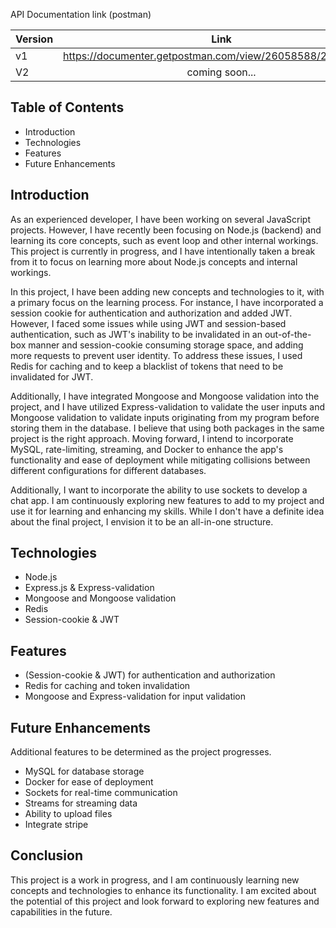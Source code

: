 API Documentation link (postman)

| Version |                            Link                            |
| ------- | :--------------------------------------------------------: |
| v1      | https://documenter.getpostman.com/view/26058588/2s93K1pKet |
| V2      |                       coming soon...                       |

## Table of Contents

- Introduction
- Technologies
- Features
- Future Enhancements

## Introduction

As an experienced developer, I have been working on several JavaScript projects. However, I have recently been focusing on Node.js (backend) and learning its core concepts, such as event loop and other internal workings. This project is currently in progress, and I have intentionally taken a break from it to focus on learning more about Node.js concepts and internal workings.

In this project, I have been adding new concepts and technologies to it, with a primary focus on the learning process. For instance, I have incorporated a session cookie for authentication and authorization and added JWT. However, I faced some issues while using JWT and session-based authentication, such as JWT's inability to be invalidated in an out-of-the-box manner and session-cookie consuming storage space, and adding more requests to prevent user identity. To address these issues, I used Redis for caching and to keep a blacklist of tokens that need to be invalidated for JWT.

Additionally, I have integrated Mongoose and Mongoose validation into the project, and I have utilized Express-validation to validate the user inputs and Mongoose validation to validate inputs originating from my program before storing them in the database. I believe that using both packages in the same project is the right approach. Moving forward, I intend to incorporate MySQL, rate-limiting, streaming, and Docker to enhance the app's functionality and ease of deployment while mitigating collisions between different configurations for different databases.

Additionally, I want to incorporate the ability to use sockets to develop a chat app. I am continuously exploring new features to add to my project and use it for learning and enhancing my skills. While I don't have a definite idea about the final project, I envision it to be an all-in-one structure.

## Technologies

- Node.js
- Express.js & Express-validation
- Mongoose and Mongoose validation
- Redis
- Session-cookie & JWT

## Features

- (Session-cookie & JWT) for authentication and authorization
- Redis for caching and token invalidation
- Mongoose and Express-validation for input validation

## Future Enhancements

Additional features to be determined as the project progresses.

- MySQL for database storage
- Docker for ease of deployment
- Sockets for real-time communication
- Streams for streaming data
- Ability to upload files
- Integrate stripe

## Conclusion

This project is a work in progress, and I am continuously learning new concepts and technologies to enhance its functionality. I am excited about the potential of this project and look forward to exploring new features and capabilities in the future.
